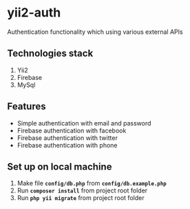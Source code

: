 # yii2-auth
Authentication functionality which using various external APIs

Technologies stack  
----------------------
1. Yii2
2. Firebase
3. MySql

Features  
----------------------
- Simple authentication with email and password
- Firebase authentication with facebook
- Firebase authentication with twitter
- Firebase authentication with phone

Set up on local machine 
----------------------
1. Make file **```config/db.php```** from **```config/db.example.php```**
2. Run  **```composer install```** from project root folder
3. Run  **```php yii migrate```** from project root folder
   

